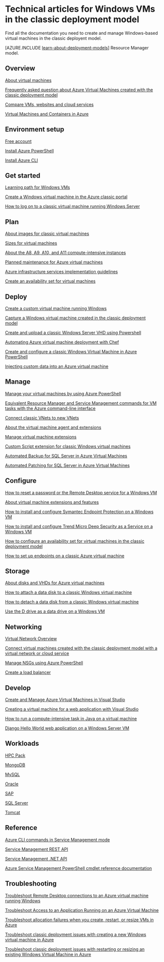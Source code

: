 <properties
   pageTitle="Technical articles for classic Windows VMs | Microsoft Azure"
   description="A complete list of Microsoft Azure documentation articles for Windows virtual machines in the classic deployment model"
   services="virtual-machines-windows"
   documentationCenter=""
   authors="dlepow"
   manager="timlt"
   tags="azure-service-management"
   editor=""/>

<tags
   ms.service="virtual-machines-windows"
   ms.devlang="na"
   ms.topic="article"
   ms.tgt_pltfrm="vm-windows"
   ms.workload="infrastructure-services"
   ms.date="04/20/2016"
   ms.author="danlep"/>

# Technical articles for Windows VMs in the classic deployment model


Find all the documentation you need to create and manage Windows-based virtual machines in the classic deployent model.

[AZURE.INCLUDE [learn-about-deployment-models](../../includes/learn-about-deployment-models-classic-include.md)] Resource Manager model.


## Overview

[About virtual machines](virtual-machines-windows-about.md)

[Frequently asked question about Azure Virtual Machines created with the classic deployment model](virtual-machines-windows-classic-faq.md)

[Compare VMs, websites and cloud services](../app-service-web/choose-web-site-cloud-service-vm.md)

[Virtual Machines and Containers in Azure](virtual-machines-windows-containers.md)



## Environment setup

[Free account](https://azure.microsoft.com/free/)
 
[Install Azure PowerShell](../powershell-install-configure.md)

[Install Azure CLI](../xplat-cli-install.md)


## Get started
[Learning path for Windows VMs](https://azure.microsoft.com/documentation/learning-paths/virtual-machines/)

[Create a Windows virtual machine in the Azure classic portal](virtual-machines-windows-classic-tutorial.md)

[How to log on to a classic virtual machine running Windows Server](virtual-machines-windows-classic-connect-logon.md)




## Plan

[About images for classic virtual machines](virtual-machines-windows-classic-about-images.md)

[Sizes for virtual machines](virtual-machines-windows-sizes.md)

[About the A8, A9, A10, and A11 compute-intensive instances](virtual-machines-windows-a8-a9-a10-a11-specs.md)

[Planned maintenance for Azure virtual machines](virtual-machines-windows-planned-maintenance.md)

[Azure infrastructure services implementation guidelines](virtual-machines-windows-infrastructure-service-guidelines.md)

[Create an availability set for virtual machines](virtual-machines-windows-classic-configure-availability.md)


## Deploy

[Create a custom virtual machine running Windows](virtual-machines-windows-classic-createportal.md)

[Capture a Windows virtual machine created in the classic deployment model](virtual-machines-windows-classic-capture-image.md)

[Create and upload a classic Windows Server VHD using Powershell](virtual-machines-windows-classic-createupload-vhd.md)

[Automating Azure virtual machine deployment with Chef](virtual-machines-windows-chef-automation.md)

[Create and configure a classic Windows Virtual Machine in Azure PowerShell](virtual-machines-windows-classic-create-powershell.md)

[Injecting custom data into an Azure virtual machine](virtual-machines-windows-classic-inject-custom-data.md)


## Manage

[Manage your virtual machines by using Azure PowerShell](virtual-machines-windows-classic-manage-psh.md)

[Equivalent Resource Manager and Service Management commands for VM tasks with the Azure command-line interface](virtual-machines-windows-cli-manage.md)
	
[Connect classic VNets to new VNets](../virtual-network/virtual-networks-arm-asm-s2s-howto.md)
	
[About the virtual machine agent and extensions](virtual-machines-windows-classic-agents-and-extensions.md)

[Manage virtual machine extensions](virtual-machines-windows-classic-manage-extensions.md)

[Custom Script extension for classic Windows virtual machines](virtual-machines-windows-classic-extensions-customscript.md)

[Automated Backup for SQL Server in Azure Virtual Machines](virtual-machines-windows-classic-sql-automated-backup.md)

[Automated Patching for SQL Server in Azure Virtual Machines](virtual-machines-windows-classic-sql-automated-patching.md)



## Configure

[How to reset a password or the Remote Desktop service for a Windows VM](virtual-machines-windows-reset-rdp.md)

[About virtual machine extensions and features](virtual-machines-windows-extensions-features.md)

[How to install and configure Symantec Endpoint Protection on a Windows VM](virtual-machines-windows-classic-install-symantec.md)
	
[How to install and configure Trend Micro Deep Security as a Service on a Windows VM](virtual-machines-windows-classic-install-trend.md)

[How to configure an availability set for virtual machines in the classic deployment model](virtual-machines-windows-classic-configure-availability.md)

[How to set up endpoints on a classic Azure virtual machine](virtual-machines-windows-classic-setup-endpoints.md)

## Storage

[About disks and VHDs for Azure virtual machines](virtual-machines-windows-about-disks-vhds.md)
	
[How to attach a data disk to a classic Windows virtual machine](virtual-machines-windows-classic-attach-disk.md)

[How to detach a data disk from a classic Windows virtual machine](virtual-machines-windows-classic-detach-disk.md)

[Use the D drive as a data drive on a Windows VM](virtual-machines-windows-classic-change-drive-letter.md)

## Networking

[Virtual Network Overview](../virtual-network/virtual-networks-overview.md)

[Connect virtual machines created with the classic deployment model with a virtual network or cloud service](virtual-machines-windows-classic-connect-vms.md)
	
[Manage NSGs using Azure PowerShell](../virtual-network/virtual-networks-create-nsg-classic-ps.md)
	
[Create a load balancer](../load-balancer/load-balancer-get-started-internet-classic-portal.md)

	

## Develop

[Create and Manage Azure Virtual Machines in Visual Studio](virtual-machines-windows-classic-manage-visual-studio.md)

[Creating a virtual machine for a web application with Visual Studio](virtual-machines-windows-classic-web-app-visual-studio.md)

[How to run a compute-intensive task in Java on a virtual machine](virtual-machines-windows-classic-java-run-compute-intensive-task.md)

[Django Hello World web application on a Windows Server VM](virtual-machines-windows-classic-python-django-web-app.md)
		


## Workloads

[HPC Pack](virtual-machines-windows-hpcpack-cluster-options.md)

[MongoDB](virtual-machines-windows-classic-install-mongodb.md)

[MySQL](virtual-machines-windows-classic-mysql-2008r2.md)

[Oracle](virtual-machines-windows-classic-oracle.md)

[SAP](virtual-machines-windows-classic-sap-get-started.md)

[SQL Server](virtual-machines-windows-sql-server-iaas-overview.md)

[Tomcat](virtual-machines-windows-classic-java-run-tomcat-app-server.md)

## Reference
[Azure CLI commands in Service Management mode](../virtual-machines-command-line-tools.md)

[Service Management REST API](https://msdn.microsoft.com/library/azure/ee460799.aspx)

[Service Management .NET API](https://msdn.microsoft.com/library/azure/mt420161.aspx)

[Azure Service Management PowerShell cmdlet reference documentation](https://msdn.microsoft.com/library/azure/dn708504.aspx)


## Troubleshooting

[Troubleshoot Remote Desktop connections to an Azure virtual machine running Windows](virtual-machines-windows-troubleshoot-rdp-connection.md)

[Troubleshoot Access to an Application Running on an Azure Virtual Machine](virtual-machines-windows-troubleshoot-app-connection.md)

[Troubleshoot allocation failures when you create, restart, or resize VMs in Azure](virtual-machines-windows-allocation-failure.md)

[Troubleshoot classic deployment issues with creating a new Windows virtual machine in Azure](virtual-machines-windows-classic-troubleshoot-deployment-new-vm.md)

[Troubleshoot classic deployment issues with restarting or resizing an existing Windows Virtual Machine in Azure](virtual-machines-windows-classic-restart-resize-error-troubleshooting.md)